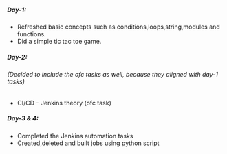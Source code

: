 ##### Day-1:
- Refreshed basic concepts such as conditions,loops,string,modules and functions.
- Did a simple tic tac toe game.

##### Day-2: 
###### (Decided to include the ofc tasks as well, because they aligned with day-1 tasks)
- CI/CD - Jenkins theory (ofc task)

##### Day-3 & 4:
- Completed the Jenkins automation tasks
- Created,deleted and built jobs using python script
